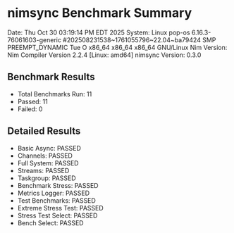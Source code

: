 # nimsync Benchmark Summary
Date: Thu Oct 30 03:19:14 PM EDT 2025
System: Linux pop-os 6.16.3-76061603-generic #202508231538~1761055796~22.04~ba79424 SMP PREEMPT_DYNAMIC Tue O x86_64 x86_64 x86_64 GNU/Linux
Nim Version: Nim Compiler Version 2.2.4 [Linux: amd64]
nimsync Version: 0.3.0

## Benchmark Results
- Total Benchmarks Run: 11
- Passed: 11
- Failed: 0

## Detailed Results
- Basic Async: PASSED
- Channels: PASSED
- Full System: PASSED
- Streams: PASSED
- Taskgroup: PASSED
- Benchmark Stress: PASSED
- Metrics Logger: PASSED
- Test Benchmarks: PASSED
- Extreme Stress Test: PASSED
- Stress Test Select: PASSED
- Bench Select: PASSED
